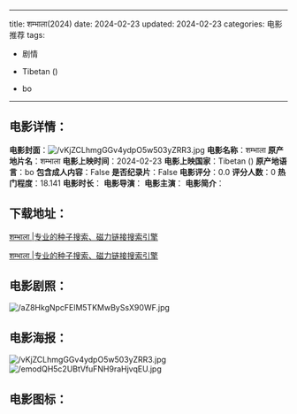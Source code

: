 
---
title: शम्भाला(2024)
date: 2024-02-23
updated: 2024-02-23
categories: 电影推荐
tags:
- 剧情

- Tibetan ()
- bo
---


> 

## **电影详情**：

**电影封面**：<img src="https://image.tmdb.org/t/p/w200/vKjZCLhmgGGv4ydpO5w503yZRR3.jpg" alt="/vKjZCLhmgGGv4ydpO5w503yZRR3.jpg" title="/vKjZCLhmgGGv4ydpO5w503yZRR3.jpg">
**电影名称**：शम्भाला
**原产地片名**：शम्भाला
**电影上映时间**：2024-02-23
**电影上映国家**：Tibetan ()
**原产地语言**：bo
**包含成人内容**：False
**是否纪录片**：False
**电影评分**：0.0
**评分人数**：0
**热门程度**：18.141
**电影时长**：
**电影导演**：
**电影主演**：
**电影简介**：

## **下载地址**：
[शम्भाला |专业的种子搜索、磁力链接搜索引擎](https://movie.amd794.com:2083/?search=%E0%A4%B6%E0%A4%AE%E0%A5%8D%E0%A4%AD%E0%A4%BE%E0%A4%B2%E0%A4%BE&ordering=&mode=match_phrase&page_size=10&page=1)

[शम्भाला |专业的种子搜索、磁力链接搜索引擎](https://movie.amd794.com:2083/?search=%E0%A4%B6%E0%A4%AE%E0%A5%8D%E0%A4%AD%E0%A4%BE%E0%A4%B2%E0%A4%BE&ordering=&mode=match_phrase&page_size=10&page=1)
 

## **电影剧照**：
<img src="https://image.tmdb.org/t/p/original/aZ8HkgNpcFElM5TKMwBySsX90WF.jpg" alt="/aZ8HkgNpcFElM5TKMwBySsX90WF.jpg" title="/aZ8HkgNpcFElM5TKMwBySsX90WF.jpg">

## **电影海报**：
<img src="https://image.tmdb.org/t/p/original/vKjZCLhmgGGv4ydpO5w503yZRR3.jpg" alt="/vKjZCLhmgGGv4ydpO5w503yZRR3.jpg" title="/vKjZCLhmgGGv4ydpO5w503yZRR3.jpg"><img src="https://image.tmdb.org/t/p/original/emodQH5c2UBtVfuFNH9raHjvqEU.jpg" alt="/emodQH5c2UBtVfuFNH9raHjvqEU.jpg" title="/emodQH5c2UBtVfuFNH9raHjvqEU.jpg">

## **电影图标**：

